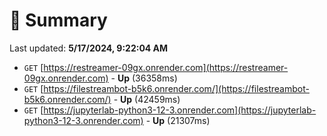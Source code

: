 # 📖 Summary
Last updated: **5/17/2024, 9:22:04 AM**

- `GET` [https://restreamer-09gx.onrender.com](https://restreamer-09gx.onrender.com) - **Up** (36358ms)
- `GET` [https://filestreambot-b5k6.onrender.com/](https://filestreambot-b5k6.onrender.com/) - **Up** (42459ms)
- `GET` [https://jupyterlab-python3-12-3.onrender.com](https://jupyterlab-python3-12-3.onrender.com) - **Up** (21307ms)
